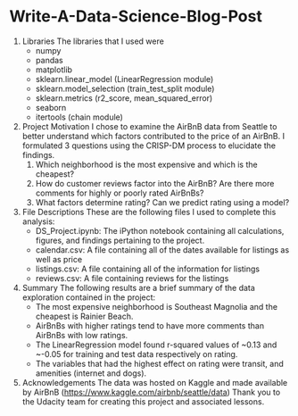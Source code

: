 # Write-A-Data-Science-Blog-Post
 
1. Libraries
   The libraries that I used were
     * numpy
     * pandas
     * matplotlib
     * sklearn.linear_model (LinearRegression module)
     * sklearn.model_selection (train_test_split module)
     * sklearn.metrics (r2_score, mean_squared_error)
     * seaborn
     * itertools (chain module)
2. Project Motivation
    I chose to examine the AirBnB data from Seattle to better understand which factors contributed to the price of an AirBnB. I formulated 3 questions using the CRISP-DM process to elucidate the findings.
     1. Which neighborhood is the most expensive and which is the cheapest?
     2. How do customer reviews factor into the AirBnB? Are there more comments for highly or poorly rated AirBnBs?
     3. What factors determine rating? Can we predict rating using a model?
3. File Descriptions
   These are the following files I used to complete this analysis:
     * DS_Project.ipynb: The iPython notebook containing all calculations, figures, and findings pertaining to the project.
     * calendar.csv: A file containing all of the dates available for listings as well as price
     * listings.csv: A file containing all of the information for listings
     * reviews.csv: A file containing reviews for the listings
4. Summary
   The following results are a brief summary of the data exploration contained in the project:
     * The most expensive neighborhood is Southeast Magnolia and the cheapest is Rainier Beach.
     * AirBnBs with higher ratings tend to have more comments than AirBnBs with low ratings.
     * The LinearRegression model found r-squared values of ~0.13 and ~-0.05 for training and test data respectively on rating.
     * The variables that had the highest effect on rating were transit, and amenities (internet and dogs).
5. Acknowledgements
   The data was hosted on Kaggle and made available by AirBnB (https://www.kaggle.com/airbnb/seattle/data) Thank you to the Udacity team for creating this project and associated lessons.

